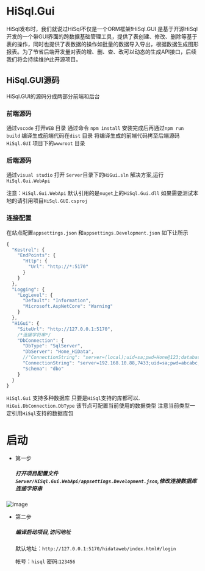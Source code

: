 # HiSql.Gui
HiSql发布时，我们就说过HiSql不仅是一个ORM框架!HiSql.GUI 是基于开源HiSql开发的一个带GUI界面的跨数据基础管理工具，提供了表创建、修改、删除等基于表的操作，同时也提供了表数据的操作如批量的数据导入导出，根据数据生成图形报表。为了节省后端开发量对表的增、删、查、改可以动态的生成API接口，后续我们将会持续维护此开源项目。




## HiSql.GUI源码
HiSql.GUI的源码分成两部分前端和后台

### 前端源码 
通过`vscode` 打开`WEB` 目录 通过命令 `npm install` 安装完成后再通过`npm run build` 编译生成前端代码在`dist` 目录 将编译生成的前端代码拷至后端源码`HiSql.GUI` 项目下的`wwwroot` 目录


### 后端源码

通过`visual studio` 打开 `Server`目录下的`HiGui.sln` 解决方案,运行`HiSql.Gui.WebApi` 

注意：`HiSql.Gui.WebApi`  默认引用的是`nuget`上的`HiSql.Gui.dll` 如果需要测试本地的请引用项目`HiSql.GUI.csproj`


### 连接配置
在站点配置`appsettings.json` 和`appsettings.Development.json` 如下让所示
``` js
{
  "Kestrel": {
    "EndPoints": {
      "Http": {
        "Url": "http://*:5170"
      }
    }
  },
  "Logging": {
    "LogLevel": {
      "Default": "Information",
      "Microsoft.AspNetCore": "Warning"
    }
  },
  "HiGui": {
    "SiteUrl": "http://127.0.0.1:5170",
    /*连接字符串*/
    "DbConnection": {
      "DbType": "SqlServer",
      "DbServer": "Hone_HiData",
      //"ConnectionString": "server=(local);uid=sa;pwd=Hone@123;database=Hone;Encrypt=True; TrustServerCertificate=True;",
      "ConnectionString": "server=192.168.10.88,7433;uid=sa;pwd=abcabc;database=Hone_HiData;Encrypt=True; TrustServerCertificate=True;",
      "Schema": "dbo"
    }
  }
}
```

`HiSql.Gui` 支持多种数据库 只要是`HiSql`支持的库都可以.
`HiGui.DbConnection.DbType` 该节点可配置当前使用的数据类型 注意当前类型一定引用`HiSql`支持的数据库包


# 启动

- 第一步

    ##### 打开项目配置文件 `Server/HiSql.Gui.WebApi/appsettings.Development.json`,修改连接数据库连接字符串

![image](https://user-images.githubusercontent.com/6754634/188810858-a8938b19-f34e-4afb-bf83-9a20a5c6577d.png)

- 第二步
  
  ##### 编译启动项目,访问地址
  默认地址：`http://127.0.0.1:5170/hidataweb/index.html#/login`
  
  帐号：`hisql` 密码:`123456`


